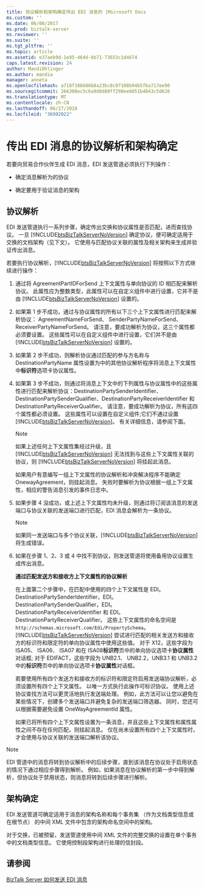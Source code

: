 ```yaml
---
title: 协议解析和架构确定传出 EDI 消息的 |Microsoft Docs
ms.custom: ''
ms.date: 06/08/2017
ms.prod: biztalk-server
ms.reviewer: ''
ms.suite: ''
ms.tgt_pltfrm: ''
ms.topic: article
ms.assetid: e37aeb9d-1e95-464d-bb71-73653c1d4674
caps.latest.revision: 24
author: MandiOhlinger
ms.author: mandia
manager: anneta
ms.openlocfilehash: a718f386686b8a23bc8c97108b94b5fba717ee90
ms.sourcegitcommit: 266308ec5c6a9d8d80ff298ee6051b4843c5d626
ms.translationtype: MT
ms.contentlocale: zh-CN
ms.lasthandoff: 06/27/2018
ms.locfileid: "36992022"
---
```

# <a name="agreement-resolution-and-schema-determination-for-outgoing-edi-messages"></a>传出 EDI 消息的协议解析和架构确定
若要向贸易合作伙伴生成 EDI 消息，EDI 发送管道必须执行下列操作：  
  
-   确定消息解析为的协议  
  
-   确定要用于验证消息的架构  
  
## <a name="agreement-resolution"></a>协议解析  
 EDI 发送管道执行一系列步骤，确定传出交换和协议属性是否匹配，进而查找协议。 一旦 [!INCLUDE[btsBizTalkServerNoVersion](../includes/btsbiztalkservernoversion-md.md)] 确定协议，便可确定适用于交换的文档架构（见下文）。 它使用与匹配协议关联的属性及相关架构来生成并验证传出消息。  
  
 若要执行协议解析，[!INCLUDE[btsBizTalkServerNoVersion](../includes/btsbiztalkservernoversion-md.md)] 将按照以下方式继续进行操作：  
  
1. 通过将 AgreementPartIDForSend 上下文属性与单向协议的 ID 相匹配来解析协议。 此属性应为整数类型，此属性可以在自定义组件中进行设置，它并不是由 [!INCLUDE[btsBizTalkServerNoVersion](../includes/btsbiztalkservernoversion-md.md)] 设置的。  
  
2. 如果第 1 步不成功，通过与协议属性的所有以下三个上下文属性进行匹配来解析协议： AgreementNameForSend、 SenderPartyNameForSend、 ReceiverPartyNameForSend。 请注意，要成功解析为协议，这三个属性都必须要设置。 这些属性可以在自定义组件中进行设置，它们并不是由 [!INCLUDE[btsBizTalkServerNoVersion](../includes/btsbiztalkservernoversion-md.md)] 设置的。  
  
3. 如果第 2 步不成功，则解析协议通过匹配的参与方名称与 DestinationPartyName 属性设置为中的其他协议解析程序将消息上下文属性中**标识符**选项卡协议属性。  
  
4. 如果第 3 步不成功，则通过将消息上下文中的下列属性与协议属性中的这些属性进行匹配来解析协议：DestinationPartySenderIdentifier、DestinationPartySenderQualifier、DestinationPartyReceiverIdentifier 和 DestinationPartyReceiverQualifier。 请注意，要成功解析为协议，所有这四个属性都必须设置。 这些属性可以设置在自定义组件;它们不通过设置[!INCLUDE[btsBizTalkServerNoVersion](../includes/btsbiztalkservernoversion-md.md)]。 有关详细信息，请参阅下面。  
  
   > [!NOTE]
   >  如果上述任何上下文属性集经过升级，且 [!INCLUDE[btsBizTalkServerNoVersion](../includes/btsbiztalkservernoversion-md.md)] 无法找到与这些上下文属性关联的协议，则 [!INCLUDE[btsBizTalkServerNoVersion](../includes/btsbiztalkservernoversion-md.md)] 将挂起此消息。  
   > 
   >  如果用户有意编写一组上下文属性的协议解析和冲突解决程序不能确定 OnewayAgreement，则挂起消息。 失败时要解析为协议根据一组上下文属性，相应的警告消息引发的事件日志中。  
  
5. 如果步骤 4 没成功，或上述上下文属性均未升级，则通过将订阅该消息的发送端口与协议关联的发送端口进行匹配，EDI 消息会解析为一条协议。  
  
   > [!NOTE]
   >  如果同一发送端口与多个协议关联，[!INCLUDE[btsBizTalkServerNoVersion](../includes/btsbiztalkservernoversion-md.md)] 将生成错误。  
  
6. 如果在步骤 1、2、3 或 4 中找不到协议，则发送管道将使用备用协议设置生成传出消息。  
  
   **通过匹配发送方和接收方上下文属性的协议解析**  
  
   在上面第二个步骤中，在匹配中使用的四个上下文属性是 EDI。DestinationPartySenderIdentifier，EDI。DestinationPartySenderQualifier，EDI。DestinationPartyReceiverIdentifier 和 EDI。DestinationPartyReceiverQualifier。 这些上下文属性的命名空间是 `http://schemas.microsoft.com/Edi/PropertySchema`。 [!INCLUDE[btsBizTalkServerNoVersion](../includes/btsbiztalkservernoversion-md.md)] 尝试进行匹配的相关发送方和接收方的标识符和限定符的单向协议属性中使用这些值。 对于 X12，这些字段为 ISA05、 ISA06、 ISA07 和在 ISA08**标识符**页中的单向协议选项卡**协议属性**对话框; 对于 EDIFACT，这些字段为 UNB2.1、 UNB2.2，UNB3.1 和 UNB3.2 中的**标识符**页中的单向协议选项卡**协议属性**对话框。  
  
   若要使用所有四个发送方和接收方的标识符和限定符启用发送端协议解析，必须设置所有四个上下文属性。 以唯一方式执行此操作可标识协议。 使用上述协议查找方法可以更灵活地执行发送端处理。 例如，此方法可以让您以避免在某些情况下，创建多个发送端口并避免复杂的发送端口筛选器。 同时，您还可以根据需要避免设置 OneWayAgreementId 属性。  
  
   如果已将所有四个上下文属性设置为一条消息，并且这些上下文属性和属性属性之间不存在任何匹配，则挂起消息。 仅在尚未设置所有四个上下文属性时，才会使用与协议关联的发送端口解析该协议。  
  
> [!NOTE]
>  EDI 管道中的消息将转到协议解析中的后续步骤，直到该消息在协议处于启用状态的情况下通过相应步骤得到解析。 例如，如果消息在协议解析的第一步中得到解析，但协议处于禁用状态，则消息将转到后续步骤进行解析。  
  
## <a name="schema-determination"></a>架构确定  
 EDI 发送管道可确定适用于消息的架构名称和每个事务集 （作为文档类型信息或在根节点） 的中间 XML 文件中包含的架构命名空间中的架构。  
  
 对于交换，已被预留，发送管道使用中间 XML 文件的完整交换的设置在单个事务中的文档类型信息。 它使用控制段架构进行处理的信封段。  
  
## <a name="see-also"></a>请参阅  
 [BizTalk Server 如何发送 EDI 消息](../core/how-biztalk-server-sends-edi-messages.md)